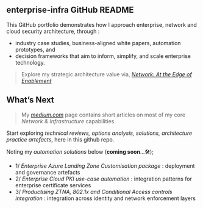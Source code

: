 ## enterprise-infra GitHub README 
This GitHub portfolio demonstrates how I approach enterprise, network and cloud security architecture, through : <br> 
- industry case studies, business-aligned white papers, automation prototypes, and
- decision frameworks that aim to inform, simplify, and scale enterprise technology.

> Explore my strategic architecture value via, [*Network: At the Edge of Enablement*](https://github.com/marclandy/enterprise-infra/blob/ml-port/architecture%20practice/portfolio/network_edge_of_enablement.md)

## What’s Next
> My [*medium.com*](https://medium.com/@marclandy.me/lists) page contains short articles on most of my core *Network & Infrastructure* capabilities.

Start exploring *technical reviews, options analysis, solutions, architecture practice artefacts*, here in this github repo. 

Noting my *automation solutions* below (**coming soon**...🛠️);
- 1/ *Enterprise Azure Landing Zone Customisation package* : deployment and governance artefacts
- 2/ *Enterprise Cloud PKI use-case automation* : integration patterns for enterprise certificate services
- 3/ *Productising ZTNA, 802.1x and Conditional Access controls integration* : integration across identity and network enforcement layers
